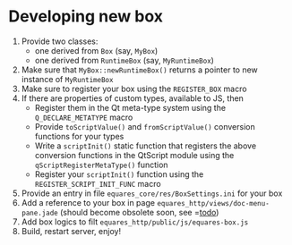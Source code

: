 # Developing new box

1. Provide two classes:
   * one derived from ```Box``` (say, ```MyBox```)
   * one derived from ```RuntimeBox``` (say, ```MyRuntimeBox```)
2. Make sure that ```MyBox::newRuntimeBox()``` returns a pointer to new instance of ```MyRuntimeBox```
3. Make sure to register your box using the ```REGISTER_BOX``` macro
4. If there are properties of custom types, available to JS, then
   * Register them in the Qt meta-type system using the ```Q_DECLARE_METATYPE``` macro
   * Provide ```toScriptValue()``` and ```fromScriptValue()``` conversion functions for your types
   * Write a ```scriptInit()``` static function that registers the above conversion functions in the QtScript module using the ```qScriptRegisterMetaType()``` function
   * Register your ```scriptInit()``` function using the ```REGISTER_SCRIPT_INIT_FUNC``` macro
5. Provide an entry in file ```equares_core/res/BoxSettings.ini``` for your box
6. Add a reference to your box in page ```equares_http/views/doc-menu-pane.jade``` (should become obsolete soon, see =[todo](/doc#page/dev-roadmap))
7. Add box logics to filt ```equares_http/public/js/equares-box.js```
8. Build, restart server, enjoy!
